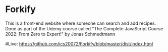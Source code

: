 # Forkify
This is a front-end website where someone can search and add recipes. Done as part of the Udemy course called "The Complete JavaScript Course 2022: From Zero to Expert!" by Jonas Schmedtmann

#Live: https://github.com/ics20072/Forkify/blob/master/dist/index.html
